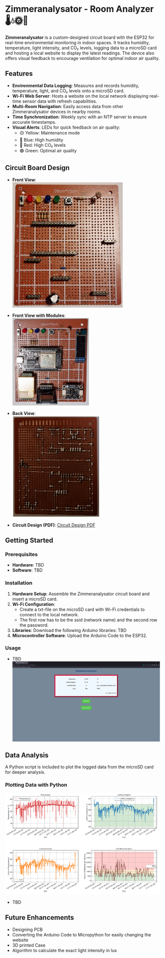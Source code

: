# Zimmeranalysator - Room Analyzer 🌡️💧🌞🌿

**Zimmeranalysator** is a custom-designed circuit board with the ESP32 for real-time environmental monitoring in indoor spaces. It tracks humidity, temperature, light intensity, and CO₂ levels, logging data to a microSD card and hosting a local website to display the latest readings. The device also offers visual feedback to encourage ventilation for optimal indoor air quality.

## Features

- **Environmental Data Logging**: Measures and records humidity, temperature, light, and CO₂ levels onto a microSD card.
- **Wi-Fi Web Server**: Hosts a website on the local network displaying real-time sensor data with refresh capabilities.
- **Multi-Room Navigation**: Easily access data from other Zimmeranalysator devices in nearby rooms.
- **Time Synchronization**: Weekly sync with an NTP server to ensure accurate timestamps.
- **Visual Alerts**: LEDs for quick feedback on air quality:
  - 🟡 Yellow: Maintenance mode
  - 🔵 Blue: High humidity
  - 🔴 Red: High CO₂ levels
  - 🟢 Green: Optimal air quality

## Circuit Board Design

- **Front View**:  
  ![Zimmeranalysator Front View](ZimmeranalysatorV2/Pictures/PicturesSmall/Front.png)
  
- **Front View with Modules**:  
  ![Zimmeranalysator Front with Modules](ZimmeranalysatorV2/Pictures/PicturesSmall/FrontWithModules.png)

- **Back View**:  
  ![Zimmeranalysator Back View](ZimmeranalysatorV2/Pictures/PicturesSmall/Back.png)

- **Circuit Design (PDF)**:
  [Circuit Design PDF](ZimmeranalysatorV2/Design/CompleteDesign.pdf)

## Getting Started

### Prerequisites

- **Hardware**: TBD
- **Software**: TBD

### Installation

1. **Hardware Setup**: Assemble the Zimmeranalysator circuit board and insert a microSD card.
2. **Wi-Fi Configuration**: 
   - Create a txt-file on the microSD card with Wi-Fi credentials to connect to the local network.
   - The first row has to be the ssid (network name) and the second row the password.
3. **Libraries**: Download the following Arduino libraries: TBD
4. **Microcontroller Software**: Upload the Arduino Code to the ESP32.


### Usage

- TBD
![Zimmeranalysator Web Interface](ZimmeranalysatorV2/Pictures/Schlafzimmer.png)

## Data Analysis

A Python script is included to plot the logged data from the microSD card for deeper analysis.

### Plotting Data with Python

![Plotted Data](DisplayData/PlottedData.png)
- TBD

## Future Enhancements

- Designing PCB
- Converting the Arduino Code to Micropython for easily changing the website
- 3D printed Case
- Algorithm to calculate the exact light intensity in lux
